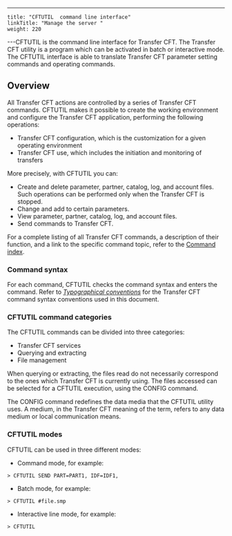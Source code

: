 ---
    title: "CFTUTIL  command line interface"
    linkTitle: "Manage the server "
    weight: 220
---CFTUTIL is the command line interface for Transfer CFT. The Transfer
CFT utility is a program which can be activated in batch or interactive
mode. The CFTUTIL interface is able to translate Transfer CFT parameter
setting commands and operating commands.

<span id="About_the_Command_line_interface_CFTUTIL"></span>

## Overview

All Transfer CFT actions are controlled
by a series of Transfer CFT commands. CFTUTIL makes it possible to create the working environment and configure
the Transfer CFT application, performing the following operations:

- Transfer CFT configuration,
    which is the customization for a given operating environment
- Transfer CFT use,
    which includes the initiation and monitoring of transfers

More precisely, with CFTUTIL you can:

- Create and delete
    parameter, partner, catalog, log, and account files. Such operations can
    be performed only when the Transfer CFT is stopped.
- Change and add
    to certain parameters.
- View parameter,
    partner, catalog, log, and account files.
- Send commands to
    Transfer CFT.

For a complete listing of all Transfer
CFT commands, a description of their function, and a link to the specific
command topic, refer to the [Command index](../../c_intro_userinterfaces/command_summary).

<span id="Command_syntax"></span>

### Command syntax

For each command, CFTUTIL checks the command syntax and enters the command. Refer to *[Typographical
conventions](../../c_intro_userinterfaces/command_summary/typographical_conventions)* for the Transfer CFT command syntax conventions used in this document.

<span id="CFTUTIL_commands"></span>

### CFTUTIL command categories

The CFTUTIL commands can be divided into three categories:

- Transfer CFT services
- Querying and extracting
- File management

When querying or extracting, the files read do not necessarily correspond
to the ones which Transfer CFT is currently using. The files
accessed can be selected for a CFTUTIL execution, using the CONFIG command.

The CONFIG command redefines the data media that the CFTUTIL utility
uses. A medium, in the Transfer CFT meaning of the term, refers to any data
medium or local communication means.

### CFTUTIL modes

CFTUTIL can be used in three different modes:

- Command mode, for
    example:

```
> CFTUTIL SEND PART=PART1, IDF=IDF1,
```

- Batch mode, for
    example:

```
> CFTUTIL #file.smp
```

- Interactive line
    mode, for example:

```
> CFTUTIL
```
